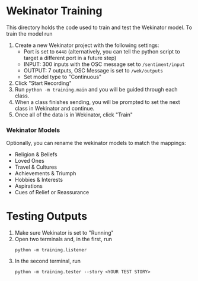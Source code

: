 # Wekinator Training

This directory holds the code used to train and test the Wekinator model.
To train the model run

1. Create a new Wekinator project with the following settings:
   - Port is set to `6448` (alternatively, you can tell the python script to target a different port in a future step)
   - INPUT: 300 inputs with the OSC message set to `/sentiment/input`
   - OUTPUT: 7 outputs, OSC Message is set to `/wek/outputs`
   - Set model type to "Continuous"
2. Click "Start Recording"
3. Run `python -m training.main` and you will be guided through each class.
4. When a class finishes sending, you will be prompted to set the next class in Wekinator and continue.
5. Once all of the data is in Wekinator, click "Train"

### Wekinator Models

Optionally, you can rename the wekinator models to match the mappings:

- Religion & Beliefs
- Loved Ones
- Travel & Cultures
- Achievements & Triumph
- Hobbies & Interests
- Aspirations
- Cues of Relief or Reassurance

# Testing Outputs

1. Make sure Wekinator is set to "Running"
2. Open two terminals and, in the first, run
   ```
   python -m training.listener
   ```
3. In the second terminal, run
   ```
   python -m training.tester --story <YOUR TEST STORY>
   ```
